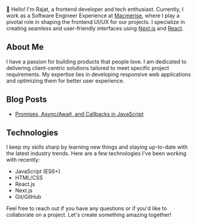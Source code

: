 👋 Hello! I'm Rajat, a frontend developer and tech enthusiast. Currently, I work as a Software Engineer Experience at [Macmerise](https://www.macmerise.com), where I play a pivotal role in shaping the frontend UI/UX for our projects. I specialize in creating seamless and user-friendly interfaces using [Next.js](https://nextjs.org) and [React](https://react.dev).

## About Me

I have a passion for building products that people love. I am dedicated to delivering client-centric solutions tailored to meet specific project requirements. My expertise lies in developing responsive web applications and optimizing them for better user experience.

## Blog Posts

- [Promises, Async/Await, and Callbacks in JavaScript](https://rajat.vercel.app/blog/asynchronous-operations-promises-async-await-callbacks-javascript)

## Technologies

I keep my skills sharp by learning new things and staying up-to-date with the latest industry trends. Here are a few technologies I've been working with recently:

- JavaScript (ES6+)
- HTML/CSS
- React.js
- Next.js
- Git/GitHub

Feel free to reach out if you have any questions or if you'd like to collaborate on a project. Let's create something amazing together!
